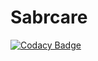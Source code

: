 # Sabrcare
[![Codacy Badge](https://api.codacy.com/project/badge/Grade/e644ee75bbe7494d8443f3e5229636a5)](https://app.codacy.com/app/sabrcareapp/Sabrcare?utm_source=github.com&utm_medium=referral&utm_content=sabrcareapp/Sabrcare&utm_campaign=Badge_Grade_Dashboard)